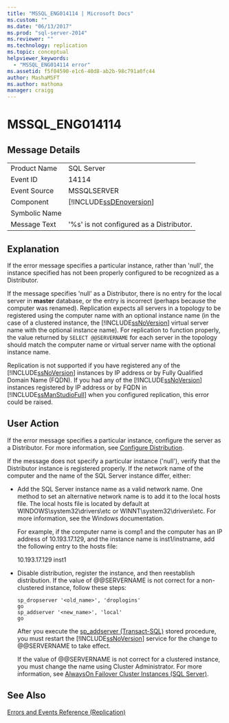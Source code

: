 ```yaml
---
title: "MSSQL_ENG014114 | Microsoft Docs"
ms.custom: ""
ms.date: "06/13/2017"
ms.prod: "sql-server-2014"
ms.reviewer: ""
ms.technology: replication
ms.topic: conceptual
helpviewer_keywords: 
  - "MSSQL_ENG014114 error"
ms.assetid: f5f04590-e1c6-40d8-ab2b-98c791a0fc44
author: MashaMSFT
ms.author: mathoma
manager: craigg
---
```

# MSSQL_ENG014114
    
## Message Details  
  
|||  
|-|-|  
|Product Name|SQL Server|  
|Event ID|14114|  
|Event Source|MSSQLSERVER|  
|Component|[!INCLUDE[ssDEnoversion](../../includes/ssdenoversion-md.md)]|  
|Symbolic Name||  
|Message Text|'%s' is not configured as a Distributor.|  
  
## Explanation  
 If the error message specifies a particular instance, rather than 'null', the instance specified has not been properly configured to be recognized as a Distributor.  
  
 If the message specifies 'null' as a Distributor, there is no entry for the local server in **master** database, or the entry is incorrect (perhaps because the computer was renamed). Replication expects all servers in a topology to be registered using the computer name with an optional instance name (in the case of a clustered instance, the [!INCLUDE[ssNoVersion](../../includes/ssnoversion-md.md)] virtual server name with the optional instance name). For replication to function properly, the value returned by `SELECT @@SERVERNAME` for each server in the topology should match the computer name or virtual server name with the optional instance name.  
  
 Replication is not supported if you have registered any of the [!INCLUDE[ssNoVersion](../../includes/ssnoversion-md.md)] instances by IP address or by Fully Qualified Domain Name (FQDN). If you had any of the [!INCLUDE[ssNoVersion](../../includes/ssnoversion-md.md)] instances registered by IP address or by FQDN in [!INCLUDE[ssManStudioFull](../../includes/ssmanstudiofull-md.md)] when you configured replication, this error could be raised.  
  
## User Action  
 If the error message specifies a particular instance, configure the server as a Distributor. For more information, see [Configure Distribution](configure-distribution.md).  
  
 If the message does not specify a particular instance ('null'), verify that the Distributor instance is registered properly. If the network name of the computer and the name of the SQL Server instance differ, either:  
  
-   Add the SQL Server instance name as a valid network name. One method to set an alternative network name is to add it to the local hosts file. The local hosts file is located by default at WINDOWS\system32\drivers\etc or WINNT\system32\drivers\etc. For more information, see the Windows documentation.  
  
     For example, if the computer name is comp1 and the computer has an IP address of 10.193.17.129, and the instance name is inst1/instname, add the following entry to the hosts file:  
  
     10.193.17.129 inst1  
  
-   Disable distribution, register the instance, and then reestablish distribution. If the value of @@SERVERNAME is not correct for a non-clustered instance, follow these steps:  
  
    ```  
    sp_dropserver '<old_name>', 'droplogins'  
    go  
    sp_addserver '<new_name>', 'local'  
    go  
    ```  
  
     After you execute the [sp_addserver &#40;Transact-SQL&#41;](/sql/relational-databases/system-stored-procedures/sp-addserver-transact-sql) stored procedure, you must restart the [!INCLUDE[ssNoVersion](../../includes/ssnoversion-md.md)] service for the change to @@SERVERNAME to take effect.  
  
     If the value of @@SERVERNAME is not correct for a clustered instance, you must change the name using Cluster Administrator. For more information, see [AlwaysOn Failover Cluster Instances (SQL Server)](../../sql-server/failover-clusters/windows/always-on-failover-cluster-instances-sql-server.md).  
  
## See Also  
 [Errors and Events Reference &#40;Replication&#41;](errors-and-events-reference-replication.md)  
  
  
